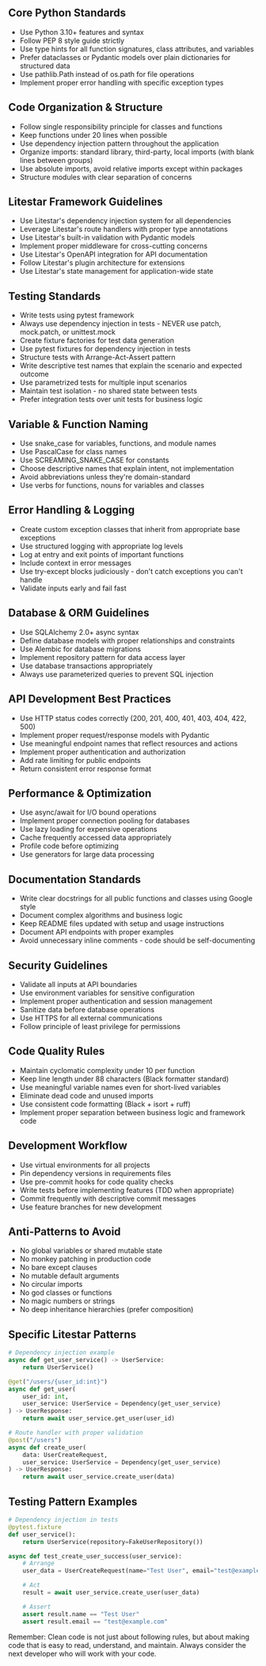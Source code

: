 ## Core Python Standards
- Use Python 3.10+ features and syntax
- Follow PEP 8 style guide strictly
- Use type hints for all function signatures, class attributes, and variables
- Prefer dataclasses or Pydantic models over plain dictionaries for structured data
- Use pathlib.Path instead of os.path for file operations
- Implement proper error handling with specific exception types

## Code Organization & Structure
- Follow single responsibility principle for classes and functions
- Keep functions under 20 lines when possible
- Use dependency injection pattern throughout the application
- Organize imports: standard library, third-party, local imports (with blank lines between groups)
- Use absolute imports, avoid relative imports except within packages
- Structure modules with clear separation of concerns

## Litestar Framework Guidelines
- Use Litestar's dependency injection system for all dependencies
- Leverage Litestar's route handlers with proper type annotations
- Use Litestar's built-in validation with Pydantic models
- Implement proper middleware for cross-cutting concerns
- Use Litestar's OpenAPI integration for API documentation
- Follow Litestar's plugin architecture for extensions
- Use Litestar's state management for application-wide state

## Testing Standards
- Write tests using pytest framework
- Always use dependency injection in tests - NEVER use patch, mock.patch, or unittest.mock
- Create fixture factories for test data generation
- Use pytest fixtures for dependency injection in tests
- Structure tests with Arrange-Act-Assert pattern
- Write descriptive test names that explain the scenario and expected outcome
- Use parametrized tests for multiple input scenarios
- Maintain test isolation - no shared state between tests
- Prefer integration tests over unit tests for business logic

## Variable & Function Naming
- Use snake_case for variables, functions, and module names
- Use PascalCase for class names
- Use SCREAMING_SNAKE_CASE for constants
- Choose descriptive names that explain intent, not implementation
- Avoid abbreviations unless they're domain-standard
- Use verbs for functions, nouns for variables and classes

## Error Handling & Logging
- Create custom exception classes that inherit from appropriate base exceptions
- Use structured logging with appropriate log levels
- Log at entry and exit points of important functions
- Include context in error messages
- Use try-except blocks judiciously - don't catch exceptions you can't handle
- Validate inputs early and fail fast

## Database & ORM Guidelines
- Use SQLAlchemy 2.0+ async syntax
- Define database models with proper relationships and constraints
- Use Alembic for database migrations
- Implement repository pattern for data access layer
- Use database transactions appropriately
- Always use parameterized queries to prevent SQL injection

## API Development Best Practices
- Use HTTP status codes correctly (200, 201, 400, 401, 403, 404, 422, 500)
- Implement proper request/response models with Pydantic
- Use meaningful endpoint names that reflect resources and actions
- Implement proper authentication and authorization
- Add rate limiting for public endpoints
- Return consistent error response format

## Performance & Optimization
- Use async/await for I/O bound operations
- Implement proper connection pooling for databases
- Use lazy loading for expensive operations
- Cache frequently accessed data appropriately
- Profile code before optimizing
- Use generators for large data processing

## Documentation Standards
- Write clear docstrings for all public functions and classes using Google style
- Document complex algorithms and business logic
- Keep README files updated with setup and usage instructions
- Document API endpoints with proper examples
- Avoid unnecessary inline comments - code should be self-documenting

## Security Guidelines
- Validate all inputs at API boundaries
- Use environment variables for sensitive configuration
- Implement proper authentication and session management
- Sanitize data before database operations
- Use HTTPS for all external communications
- Follow principle of least privilege for permissions

## Code Quality Rules
- Maintain cyclomatic complexity under 10 per function
- Keep line length under 88 characters (Black formatter standard)
- Use meaningful variable names even for short-lived variables
- Eliminate dead code and unused imports
- Use consistent code formatting (Black + isort + ruff)
- Implement proper separation between business logic and framework code

## Development Workflow
- Use virtual environments for all projects
- Pin dependency versions in requirements files
- Use pre-commit hooks for code quality checks
- Write tests before implementing features (TDD when appropriate)
- Commit frequently with descriptive commit messages
- Use feature branches for new development

## Anti-Patterns to Avoid
- No global variables or shared mutable state
- No monkey patching in production code
- No bare except clauses
- No mutable default arguments
- No circular imports
- No god classes or functions
- No magic numbers or strings
- No deep inheritance hierarchies (prefer composition)

## Specific Litestar Patterns
```python
# Dependency injection example
async def get_user_service() -> UserService:
    return UserService()

@get("/users/{user_id:int}")
async def get_user(
    user_id: int,
    user_service: UserService = Dependency(get_user_service)
) -> UserResponse:
    return await user_service.get_user(user_id)

# Route handler with proper validation
@post("/users")
async def create_user(
    data: UserCreateRequest,
    user_service: UserService = Dependency(get_user_service)
) -> UserResponse:
    return await user_service.create_user(data)
```

## Testing Pattern Examples
```python
# Dependency injection in tests
@pytest.fixture
def user_service():
    return UserService(repository=FakeUserRepository())

async def test_create_user_success(user_service):
    # Arrange
    user_data = UserCreateRequest(name="Test User", email="test@example.com")

    # Act
    result = await user_service.create_user(user_data)

    # Assert
    assert result.name == "Test User"
    assert result.email == "test@example.com"
```

Remember: Clean code is not just about following rules, but about making code that is easy to read, understand, and maintain. Always consider the next developer who will work with your code.
